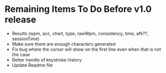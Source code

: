 # Remaining Items To Do Before v1.0 release

- Results (wpm, acc, chart, type, rawWpm,
  consistency, time, afk??, sessionTime)
- Make sure there are enough characters generated
- Fix bug where the cursor will show on the first line even when that is
  not the case
- Better handle of keystroke history
- Update Readme file
